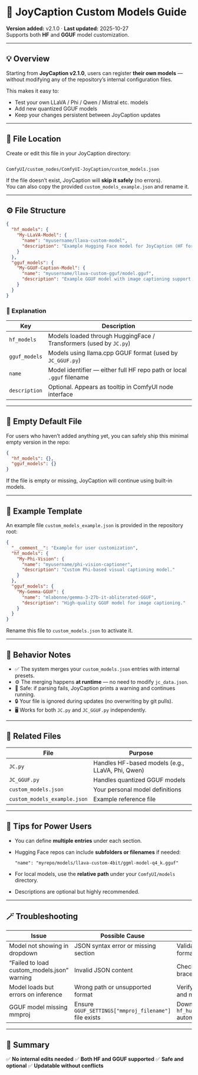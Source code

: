 # 🧩 JoyCaption Custom Models Guide
**Version added:** v2.1.0 · **Last updated:** 2025-10-27  
Supports both **HF** and **GGUF** model customization.

---

## 💡 Overview
Starting from **JoyCaption v2.1.0**, users can register **their own models** —  
without modifying any of the repository’s internal configuration files.

This makes it easy to:
- Test your own LLaVA / Phi / Qwen / Mistral etc. models  
- Add new quantized GGUF models  
- Keep your changes persistent between JoyCaption updates  

---

## 📁 File Location
Create or edit this file in your JoyCaption directory:

```

ComfyUI/custom_nodes/ComfyUI-JoyCaption/custom_models.json

````

If the file doesn’t exist, JoyCaption will **skip it safely** (no errors).  
You can also copy the provided `custom_models_example.json` and rename it.

---

## ⚙️ File Structure

```json
{
  "hf_models": {
    "My-LLaVA-Model": {
      "name": "myusername/llava-custom-model",
      "description": "Example Hugging Face model for JoyCaption (HF format)."
    }
  },
  "gguf_models": {
    "My-GGUF-Caption-Model": {
      "name": "myusername/llava-custom-gguf/model.gguf",
      "description": "Example GGUF model with image captioning support."
    }
  }
}
````

### 🧱 Explanation

| Key           | Description                                                           |
| ------------- | --------------------------------------------------------------------- |
| `hf_models`   | Models loaded through HuggingFace / Transformers (used by `JC.py`)    |
| `gguf_models` | Models using llama.cpp GGUF format (used by `JC_GGUF.py`)             |
| `name`        | Model identifier — either full HF repo path or local `.gguf` filename |
| `description` | Optional. Appears as tooltip in ComfyUI node interface                |

---

## 🧩 Empty Default File

For users who haven’t added anything yet,
you can safely ship this minimal empty version in the repo:

```json
{
  "hf_models": {},
  "gguf_models": {}
}
```

If the file is empty or missing, JoyCaption will continue using built-in models.

---

## 🧱 Example Template

An example file `custom_models_example.json` is provided in the repository root:

```json
{
  "__comment__": "Example for user customization",
  "hf_models": {
    "My-Phi-Vision": {
      "name": "myusername/phi-vision-captioner",
      "description": "Custom Phi-based visual captioning model."
    }
  },
  "gguf_models": {
    "My-Gemma-GGUF": {
      "name": "mlabonne/gemma-3-27b-it-abliterated-GGUF",
      "description": "High-quality GGUF model for image captioning."
    }
  }
}
```

Rename this file to `custom_models.json` to activate it.

---

## 🧰 Behavior Notes

* ✅ The system merges your `custom_models.json` entries with internal presets.
* ⚙️ The merging happens **at runtime** — no need to modify `jc_data.json`.
* 🧼 Safe: if parsing fails, JoyCaption prints a warning and continues running.
* 🔒 Your file is ignored during updates (no overwriting by git pulls).
* 🖥️ Works for both `JC.py` and `JC_GGUF.py` independently.

---

## 📘 Related Files

| File                         | Purpose                                          |
| ---------------------------- | ------------------------------------------------ |
| `JC.py`                      | Handles HF-based models (e.g., LLaVA, Phi, Qwen) |
| `JC_GGUF.py`                 | Handles quantized GGUF models                    |
| `custom_models.json`         | Your personal model definitions                  |
| `custom_models_example.json` | Example reference file                           |

---

## 🧠 Tips for Power Users

* You can define **multiple entries** under each section.
* Hugging Face repos can include **subfolders or filenames** if needed:

  ```
  "name": "myrepo/models/llava-custom-4bit/ggml-model-q4_k.gguf"
  ```
* For local models, use the **relative path** under your `ComfyUI/models` directory.
* Descriptions are optional but highly recommended.

---

## 🪄 Troubleshooting

| Issue                                       | Possible Cause                                        | Fix                                          |
| ------------------------------------------- | ----------------------------------------------------- | -------------------------------------------- |
| Model not showing in dropdown               | JSON syntax error or missing section                  | Validate JSON format                         |
| “Failed to load custom_models.json” warning | Invalid JSON content                                  | Check braces/quotes                          |
| Model loads but errors on inference         | Wrong path or unsupported format                      | Verify `name` path and model type            |
| GGUF model missing mmproj                   | Ensure `GGUF_SETTINGS["mmproj_filename"]` file exists | Download via `hf_hub_download` automatically |

---

## 🏁 Summary

✅ **No internal edits needed**
✅ **Both HF and GGUF supported**
✅ **Safe and optional**
✅ **Updatable without conflicts**

